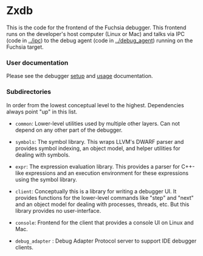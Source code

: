 # Zxdb

This is the code for the frontend of the Fuchsia debugger. This frontend runs
on the developer's host computer (Linux or Mac) and talks via IPC (code in
[../ipc](../ipc)) to the debug agent (code in [../debug_agent](../debug_agent))
running on the Fuchsia target.

### User documentation

Please see the debugger [setup](../../../../garnet/docs/debugger.md) and
[usage](../../../../garnet/docs/debugger_usage.md) documentation.

### Subdirectories

In order from the lowest conceptual level to the highest. Dependencies always
point "up" in this list.

  * `common`: Lower-level utilities used by multiple other layers. Can not
    depend on any other part of the debugger.

  * `symbols`: The symbol library. This wraps LLVM's DWARF parser and provides
    symbol indexing, an object model, and helper utilities for dealing with
    symbols.

  * `expr`: The expression evaluation library. This provides a parser for
    C++-like expressions and an execution environment for these expressions
    using the symbol library.

  * `client`: Conceptually this is a library for writing a debugger UI. It
    provides functions for the lower-level commands like "step" and "next" and
    an object model for dealing with processes, threads, etc. But this library
    provides no user-interface.

  * `console`: Frontend for the client that provides a console UI on Linux and
    Mac.

  * `debug_adapter` : Debug Adapter Protocol server to support IDE debugger
    clients.
